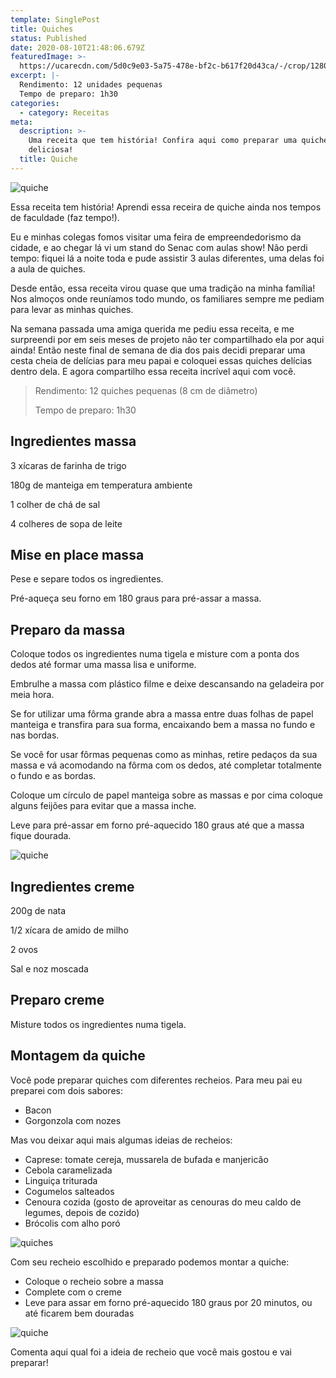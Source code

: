 ```yaml
---
template: SinglePost
title: Quiches
status: Published
date: 2020-08-10T21:48:06.679Z
featuredImage: >-
  https://ucarecdn.com/5d0c9e03-5a75-478e-bf2c-b617f20d43ca/-/crop/1280x614/0,160/-/preview/
excerpt: |-
  Rendimento: 12 unidades pequenas
  Tempo de preparo: 1h30
categories:
  - category: Receitas
meta:
  description: >-
    Uma receita que tem história! Confira aqui como preparar uma quiche
    deliciosa!
  title: Quiche
---
```



![quiche](https://ucarecdn.com/8d929b11-3439-4879-adfd-d9e12445f974/-/crop/960x972/0,180/-/preview/)

Essa receita tem história! Aprendi essa receira de quiche ainda nos tempos de faculdade (faz tempo!).

Eu e minhas colegas fomos visitar uma feira de empreendedorismo da cidade, e ao chegar lá vi um stand do Senac com aulas show! Não perdi tempo: fiquei lá a noite toda e pude assistir 3 aulas diferentes, uma delas foi a aula de quiches.

Desde então, essa receita virou quase que uma tradição na minha família! Nos almoços onde reuníamos todo mundo, os familiares sempre me pediam para levar as minhas quiches.

Na semana passada uma amiga querida me pediu essa receita, e me surpreendi por em seis meses de projeto não ter compartilhado ela por aqui ainda! Então neste final de semana de dia dos pais decidi preparar uma cesta cheia de delícias para meu papai e coloquei essas quiches delícias dentro dela. E agora compartilho essa receita incrível aqui com você.

> Rendimento: 12 quiches pequenas (8 cm de diâmetro)
>
> Tempo de preparo: 1h30

## Ingredientes massa

3 xícaras de farinha de trigo

180g de manteiga em temperatura ambiente

1 colher de chá de sal

4 colheres de sopa de leite

## Mise en place massa

Pese e separe todos os ingredientes.

Pré-aqueça seu forno em 180 graus para pré-assar a massa.

## Preparo da massa

Coloque todos os ingredientes numa tigela e misture com a ponta dos dedos até formar uma massa lisa e uniforme.

Embrulhe a massa com plástico filme e deixe descansando na geladeira por meia hora.

Se for utilizar uma fôrma grande abra a massa entre duas folhas de papel manteiga e transfira para sua forma, encaixando bem a massa no fundo e nas bordas.

Se você for usar fôrmas pequenas como as minhas, retire pedaços da sua massa e vá acomodando na fôrma com os dedos, até completar totalmente o fundo e as bordas.

Coloque um círculo de papel manteiga sobre as massas e por cima coloque alguns feijões para evitar que a massa inche.

Leve para pré-assar em forno pré-aquecido 180 graus até que a massa fique dourada.

![quiche](https://ucarecdn.com/790d5097-5215-4e16-be79-2399268e163b/ "Massas pré-assadas")

## Ingredientes creme

200g de nata

1/2 xícara de amido de milho

2 ovos

Sal e noz moscada

## Preparo creme

Misture todos os ingredientes numa tigela.

## Montagem da quiche

Você pode preparar quiches com diferentes recheios. Para meu pai eu preparei com dois sabores:

* Bacon
* Gorgonzola com nozes

Mas vou deixar aqui mais algumas ideias de recheios:

* Caprese: tomate cereja, mussarela de bufada e manjericão
* Cebola caramelizada
* Linguiça triturada
* Cogumelos salteados
* Cenoura cozida (gosto de aproveitar as cenouras do meu caldo de legumes, depois de cozido)
* Brócolis com alho poró

![quiches](https://ucarecdn.com/37959142-7f71-4d35-9e56-b46a7563bda5/)

Com seu recheio escolhido e preparado podemos montar a quiche:

* Coloque o recheio sobre a massa
* Complete com o creme 
* Leve para assar em forno pré-aquecido 180 graus por 20 minutos, ou até ficarem bem douradas

![quiche](https://ucarecdn.com/b0680c35-94d0-4f06-81a1-12e3bdd49712/-/crop/1260x859/10,62/-/preview/)

Comenta aqui qual foi a ideia de recheio que você mais gostou e vai preparar!
